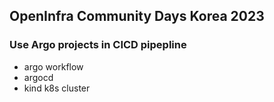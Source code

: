 ## OpenInfra Community Days Korea 2023
### Use Argo projects in CICD pipepline
* argo workflow 
* argocd
* kind k8s cluster
